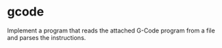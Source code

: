 # gcode
Implement a program that reads the attached G-Code program from a file and parses the instructions. 
